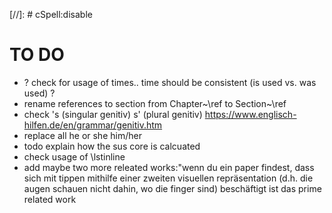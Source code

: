 [//]: # cSpell:disable

# TO DO

- ? check for usage of times.. time should be consistent (is used vs. was used) ?
- rename references to section from Chapter~\ref to Section~\ref
- check 's (singular genitiv) s' (plural genitiv) https://www.englisch-hilfen.de/en/grammar/genitiv.htm
- replace all he or she him/her
- todo explain how the sus core is calcuated
- check usage of \lstinline
- add maybe two more releated works:"wenn du ein paper findest, dass sich mit tippen mithilfe einer zweiten visuellen repräsentation (d.h. die augen schauen nicht dahin, wo die finger sind) beschäftigt ist das prime related work
